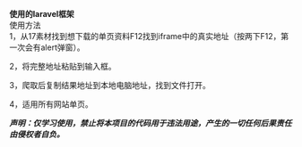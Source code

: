 **使用的laravel框架**   
使用方法  
1，从17素材找到想下载的单页资料F12找到iframe中的真实地址（按两下F12，第一次会有alert弹窗）。

2，将完整地址粘贴到输入框。

3，爬取后复制结果地址到本地电脑地址，找到文件打开。

4，适用所有网站单页。

***声明：仅学习使用，禁止将本项目的代码用于违法用途，产生的一切任何后果责任由侵权者自负。***
